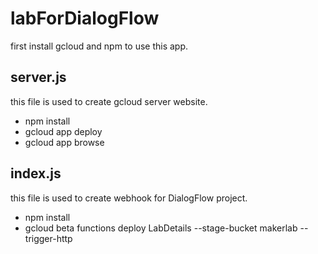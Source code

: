 # labForDialogFlow

first install gcloud and npm to use this app.


## server.js
this file is used to create gcloud server website.
  - npm install
  - gcloud app deploy
  - gcloud app browse
## index.js
this file is used to create webhook for DialogFlow project.
  - npm install
  - gcloud beta functions deploy LabDetails --stage-bucket makerlab --trigger-http
